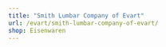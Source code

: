 ```yaml
---
title: "Smith Lumbar Company of Evart"
url: /evart/smith-lumbar-company-of-evart/
shop: Eisenwaren
---
```

